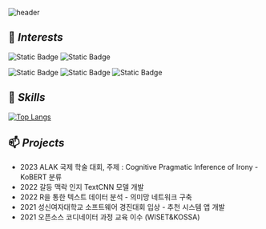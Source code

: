 ![header](https://capsule-render.vercel.app/api?type=waving&color=timeGradient&text=Semi_Kwon%20GitHub%&animation=twinkling&fontSize=35&fontAlignY=50&fontAlign=76&height=250)


## 🌱 *Interests*
![Static Badge](https://img.shields.io/badge/AI-%23FF0000)
![Static Badge](https://img.shields.io/badge/Deep_Learning-%23FFA500)

![Static Badge](https://img.shields.io/badge/NLP-%23006400)
![Static Badge](https://img.shields.io/badge/Computer_Vison-%230000FF)
![Static Badge](https://img.shields.io/badge/Multi_Modal-%234B0082)

## 💬 *Skills*
[![Top Langs](https://github-readme-stats.vercel.app/api/top-langs/?username=SemiKwon&layout=compact)](https://github.com/delay-100/github-readme-stats)

## 📫 *Projects*
- 2023 ALAK 국제 학술 대회, 주제 : Cognitive Pragmatic Inference of Irony - KoBERT 분류
- 2022 갈등 맥락 인지 TextCNN 모델 개발
- 2022 R을 통한 텍스트 데이터 분석 - 의미망 네트워크 구축
- 2021 성신여자대학교 소프트웨어 경진대회 입상 - 추천 시스템 앱 개발
- 2021 오픈소스 코디네이터 과정 교육 이수 (WISET&KOSSA)

<!--
**SemiKwon/SemiKwon** is a ✨ _special_ ✨ repository because its `README.md` (this file) appears on your GitHub profile.

Here are some ideas to get you started:

- 🔭 I’m currently working on ...
- 🌱 I’m currently learning ...
- 👯 I’m looking to collaborate on ...
- 🤔 I’m looking for help with ...
- 💬 Ask me about ...
- 📫 How to reach me: ...
- 😄 Pronouns: ...
- ⚡ Fun fact: ...
-->
